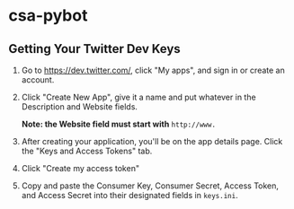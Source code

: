 # csa-pybot

## Getting Your Twitter Dev Keys
1.  Go to https://dev.twitter.com/, click "My apps", and sign in or create an account.
2.  Click "Create New App", give it a name and put whatever in the Description and Website fields.

      <b>Note: the Website field must start with</b> `http://www.`
3.  After creating your application, you'll be on the app details page. Click the "Keys and Access Tokens" tab.
4.  Click "Create my access token"
5.  Copy and paste the Consumer Key, Consumer Secret, Access Token, and Access Secret into their designated fields in `keys.ini`.
